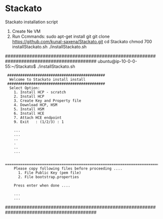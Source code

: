 # Stackato
Stackato installation script

1. Create Ne VM
2. Run Ccmmands: 
    sudo apt-get install git
    git clone https://github.com/kunal-saxena/Stackato.git
    cd Stackato
    chmod 700 installStackato.sh
    ./installStackato.sh

##########################################################################################
ubuntu@ip-10-0-0-55:~/Stackato$ ./installStackato.sh

     #############################################  
      Welcome to Stackato install install
     #############################################
      Select Option:
        1. Install HCP - scratch    
        2. Install HCP
        3. Create Key and Property file
        4. Download HCP, HSM
        5. Install HSM
        6. Install HCE
        7. Attach HCE endpoint
        9. Exit   : (1/2/3) : 1

        ...
        ...
        ..
        .
        ..
        ...

        =======================================================================
        Please copy following files before proceeding ....
          1. File Public Key (pem file)
          2. File bootstrap.properties
        
        Press enter when done ....

        ...
        ...
        


##########################################################################################


